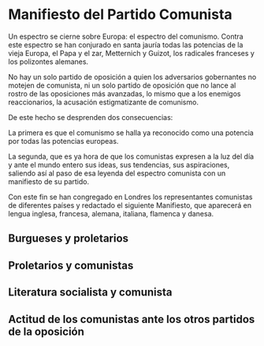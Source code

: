 # Manifiesto del Partido Comunista

Un espectro se cierne sobre Europa: el espectro del comunismo. Contra este espectro se han conjurado en santa jauría
todas las potencias de la vieja Europa, el Papa y el zar, Metternich y Guizot, los radicales franceses y los polizontes
alemanes.

No hay un solo partido de oposición a quien los adversarios gobernantes no motejen de comunista, ni un solo partido de
oposición que no lance al rostro de las oposiciones más avanzadas, lo mismo que a los enemigos reaccionarios, la
acusación estigmatizante de comunismo.

De este hecho se desprenden dos consecuencias:

La primera es que el comunismo se halla ya reconocido como una potencia por todas las potencias europeas.

La segunda, que es ya hora de que los comunistas expresen a la luz del día y ante el mundo entero sus ideas, sus
tendencias, sus aspiraciones, saliendo así al paso de esa leyenda del espectro comunista con un manifiesto de su partido.

Con este fin se han congregado en Londres los representantes comunistas de diferentes países y redactado el siguiente
Manifiesto, que aparecerá en lengua inglesa, francesa, alemana, italiana, flamenca y danesa. 

## Burgueses y proletarios

## Proletarios y comunistas

## Literatura socialista y comunista

## Actitud de los comunistas ante los otros partidos de la oposición



